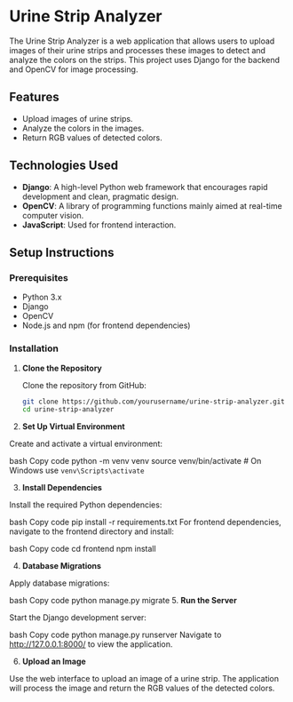 # Urine Strip Analyzer

The Urine Strip Analyzer is a web application that allows users to upload images of their urine strips and processes these images to detect and analyze the colors on the strips. This project uses Django for the backend and OpenCV for image processing.

## Features

- Upload images of urine strips.
- Analyze the colors in the images.
- Return RGB values of detected colors.

## Technologies Used

- **Django**: A high-level Python web framework that encourages rapid development and clean, pragmatic design.
- **OpenCV**: A library of programming functions mainly aimed at real-time computer vision.
- **JavaScript**: Used for frontend interaction.

## Setup Instructions

### Prerequisites

- Python 3.x
- Django
- OpenCV
- Node.js and npm (for frontend dependencies)

### Installation

1. **Clone the Repository**

   Clone the repository from GitHub:

   ```bash
   git clone https://github.com/yourusername/urine-strip-analyzer.git
   cd urine-strip-analyzer

   ```

2. **Set Up Virtual Environment**

Create and activate a virtual environment:

bash
Copy code
python -m venv venv
source venv/bin/activate # On Windows use `venv\Scripts\activate`

3. **Install Dependencies**

Install the required Python dependencies:

bash
Copy code
pip install -r requirements.txt
For frontend dependencies, navigate to the frontend directory and install:

bash
Copy code
cd frontend
npm install

4. **Database Migrations**

Apply database migrations:

bash
Copy code
python manage.py migrate 5. **Run the Server**

Start the Django development server:

bash
Copy code
python manage.py runserver
Navigate to http://127.0.0.1:8000/ to view the application.

6. **Upload an Image**

Use the web interface to upload an image of a urine strip. The application will process the image and return the RGB values of the detected colors.
